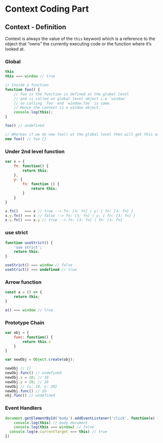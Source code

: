 # Context Coding Part

## Context - Definition

Context is always the value of the `this` keyword which is a reference to the object that “owns” the currently executing code or the function where it’s looked at.

### Global

```javascript
this
this === window // true

// Inside a function
function foo() {
	// foo is the function is defined at the global level 
	// and is called on global level object i.e `window`
	// so calling `foo` and `window.foo` is same. 
	// Hence the context is a window object.
	console.log(this);
}

foo() // undefined

// Whereas if we do new foo() at the global level then will get this as foo object.
new foo() // foo {}
```

### Under 2nd level function

```javascript
var x = {
	fn: function() {
		return this;
	},
	y: {
		fn: function () {
			return this;
		}
	}
}

x.fn()   === x // true --> fn: [λ: fn] | y: { fn: [λ: fn] }
x.y.fn() === x // false --> fn: [λ: fn] | y: { fn: [λ: fn] }
x.y.fn() === x.y // true --> fn: [λ: fn] | fn: [λ: fn]
```

### use strict

```javascript
function useStrict() {
	'use strict';
	return this;
}

useStrict() === window // false
useStrict() === undefined // true
```

### Arrow function

```javascript
const a = () => {
	return this;
}

a() === window // true
```

### Prototype Chain

```javascript
var obj = {
	func: function() {
		return this.x
	}
}

var newObj = Object.create(obj);

newObj // {}
newObj.func() // undefined
newObj.x = 10; // 10
newObj.y = 20; // 20
newObj // {x: 10, y: 20}
newObj.func() // 10
obj.func() // undefined
```

### Event Handlers

```javascript
document.getElementById('body').addEventListener('click', function(e) {
 	console.log(this) // body.document
 	console.log(this === window) // false
  console.log(e.currentTarget === this) // true
})

```

